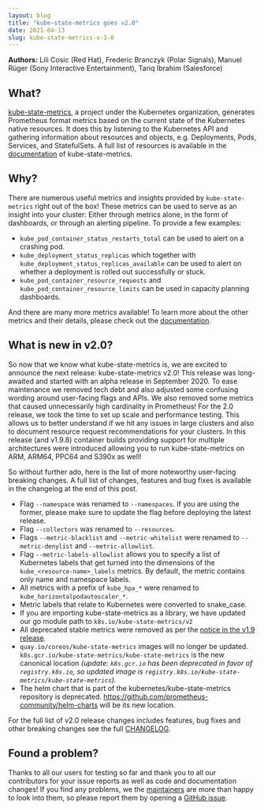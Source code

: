 ```yaml
---
layout: blog
title: "kube-state-metrics goes v2.0"
date: 2021-04-13
slug: kube-state-metrics-v-2-0
---
```


**Authors:** Lili Cosic (Red Hat), Frederic Branczyk (Polar Signals), Manuel Rüger (Sony Interactive Entertainment), Tariq Ibrahim (Salesforce)

## What?

[kube-state-metrics](https://github.com/kubernetes/kube-state-metrics), a project under the Kubernetes organization, generates Prometheus format metrics based on the current state of the Kubernetes native resources. It does this by listening to the Kubernetes API and gathering information about resources and objects, e.g. Deployments, Pods, Services, and StatefulSets. A full list of resources is available in the [documentation](https://github.com/kubernetes/kube-state-metrics/tree/master/docs) of kube-state-metrics.

## Why?

There are numerous useful metrics and insights provided by `kube-state-metrics` right out of the box! These metrics can be used to serve as an insight into your cluster: Either through metrics alone, in the form of dashboards, or through an alerting pipeline. To provide a few examples:

* `kube_pod_container_status_restarts_total` can be used to alert on a crashing pod.
* `kube_deployment_status_replicas` which together with `kube_deployment_status_replicas_available` can be used to alert on whether a deployment is rolled out successfully or stuck.
* `kube_pod_container_resource_requests` and `kube_pod_container_resource_limits` can be used in capacity planning dashboards.

And there are many more metrics available! To learn more about the other metrics and their details, please check out the [documentation](https://github.com/kubernetes/kube-state-metrics/tree/master/docs#readme).

## What is new in v2.0?

So now that we know what kube-state-metrics is, we are excited to announce the next release: kube-state-metrics v2.0! This release was long-awaited and started with an alpha release in September 2020. To ease maintenance we removed tech debt and also adjusted some confusing wording around user-facing flags and APIs. We also removed some metrics that caused unnecessarily high cardinality in Prometheus! For the 2.0 release, we took the time to set up scale and performance testing. This allows us to better understand if we hit any issues in large clusters and also to document resource request recommendations for your clusters. In this release (and v1.9.8) container builds providing support for multiple architectures were introduced allowing you to run kube-state-metrics on ARM, ARM64, PPC64 and S390x as well!

So without further ado, here is the list of more noteworthy user-facing breaking changes. A full list of changes, features and bug fixes is available in the changelog at the end of this post.

* Flag `--namespace` was renamed to `--namespaces`. If you are using the former, please make sure to update the flag before deploying the latest release.
* Flag `--collectors` was renamed to `--resources`.
* Flags `--metric-blacklist` and `--metric-whitelist` were renamed to `--metric-denylist` and `--metric-allowlist`.
* Flag `--metric-labels-allowlist` allows you to specify a list of Kubernetes labels that get turned into the dimensions of the `kube_<resource-name>_labels` metrics. By default, the metric contains only name and namespace labels.
* All metrics with a prefix of `kube_hpa_*` were renamed to `kube_horizontalpodautoscaler_*`.
* Metric labels that relate to Kubernetes were converted to snake_case.
* If you are importing kube-state-metrics as a library, we have updated our go module path to `k8s.io/kube-state-metrics/v2`
* All deprecated stable metrics were removed as per the [notice in the v1.9 release](https://github.com/kubernetes/kube-state-metrics/tree/release-1.9/docs#metrics-deprecation).
* `quay.io/coreos/kube-state-metrics` images will no longer be updated. `k8s.gcr.io/kube-state-metrics/kube-state-metrics` is the new canonical location _(update: `k8s.gcr.io` has been deprecated in favor of `registry.k8s.io`, so updated image is `registry.k8s.io/kube-state-metrics/kube-state-metrics`)._
* The helm chart that is part of the kubernetes/kube-state-metrics repository is deprecated. https://github.com/prometheus-community/helm-charts will be its new location. 

For the full list of v2.0 release changes includes features, bug fixes and other breaking changes see the full [CHANGELOG](https://github.com/kubernetes/kube-state-metrics/blob/master/CHANGELOG.md).

## Found a problem?

Thanks to all our users for testing so far and thank you to all our contributors for your issue reports as well as code and documentation changes! If you find any problems, we the [maintainers](https://github.com/kubernetes/kube-state-metrics/blob/master/OWNERS) are more than happy to look into them, so please report them by opening a [GitHub issue](https://github.com/kubernetes/kube-state-metrics/issues/new/choose).
